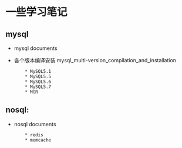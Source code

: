 # 一些学习笔记

## mysql
*  mysql documents
*  各个版本编译安装 mysql\_multi-version_compilation\_and\_installation

    ```
        * MySQL5.1
        * MySQL5.5
        * MySQL5.6
        * MySQL5.7
        * MGR
    ```

## nosql:

* nosql documents

    ```
        * redis
        * memcache
    ```